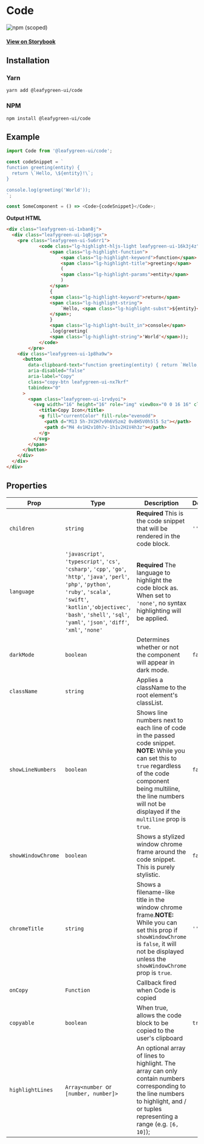 # Code

![npm (scoped)](https://img.shields.io/npm/v/@leafygreen-ui/code.svg)

#### [View on Storybook](https://mongodb.github.io/leafygreen-ui/?path=/story/code--multiline)

## Installation

### Yarn

```shell
yarn add @leafygreen-ui/code
```

### NPM

```shell
npm install @leafygreen-ui/code
```

## Example

```js
import Code from '@leafygreen-ui/code';

const codeSnippet = `
function greeting(entity) {
  return \`Hello, \${entity}!\`;
}

console.log(greeting('World'));
`;

const SomeComponent = () => <Code>{codeSnippet}</Code>;
```

**Output HTML**

```html
<div class="leafygreen-ui-1xban8j">
  <div class="leafygreen-ui-1q8jsgx">
    <pre class="leafygreen-ui-5u6rr1">
			<code class="lg-highlight-hljs-light leafygreen-ui-16k3j4z">
				<span class="lg-highlight-function">
					<span class="lg-highlight-keyword">function</span>
					<span class="lg-highlight-title">greeting</span>
					(
					<span class="lg-highlight-params">entity</span>
					)
				</span>
				{
				<span class="lg-highlight-keyword">return</span>
				<span class="lg-highlight-string">
					`Hello, <span class="lg-highlight-subst">${entity}</span>!`
				</span>;
				}
				<span class="lg-highlight-built_in">console</span>
				.log(greeting(
				<span class="lg-highlight-string">'World'</span>));
			</code>
		</pre>
    <div class="leafygreen-ui-1p8ha9w">
      <button
        data-clipboard-text="function greeting(entity) { return `Hello, ${entity}!`; } console.log(greeting('World'));"
        aria-disabled="false"
        aria-label="Copy"
        class="copy-btn leafygreen-ui-nx7krf"
        tabindex="0"
      >
        <span class="leafygreen-ui-1rvdyoi">
          <svg width="16" height="16" role="img" viewBox="0 0 16 16" class="">
            <title>Copy Icon</title>
            <g fill="currentColor" fill-rule="evenodd">
              <path d="M13 5h-3V2H7v9h6V5zm2 0v8H5V0h5l5 5z"></path>
              <path d="M4 4v1H2v10h7v-1h1v2H1V4h3z"></path>
            </g>
          </svg>
        </span>
      </button>
    </div>
  </div>
</div>
```

## Properties

| Prop               | Type                                                                                                                                                                                                                                                   | Description                                                                                                                                                                                                                                     | Default |
| ------------------ | ------------------------------------------------------------------------------------------------------------------------------------------------------------------------------------------------------------------------------------------------------ | ----------------------------------------------------------------------------------------------------------------------------------------------------------------------------------------------------------------------------------------------- | ------- |
| `children`         | `string`                                                                                                                                                                                                                                               | **Required** This is the code snippet that will be rendered in the code block.                                                                                                                                                                  | `''`    |
| `language`         | `'javascript'`, `'typescript'`, `'cs'`, `'csharp'`, `'cpp'`, `'go'`, `'http'`, `'java'`, `'perl'`, `'php'`, `'python'`, `'ruby'`, `'scala'`, `'swift'`, `'kotlin'`,`'objectivec'`, `'bash'`, `'shell'`, `'sql'`, `'yaml'`, `'json'`, `'diff'`, `'xml'`, `'none'` | **Required** The language to highlight the code block as. When set to `'none'`, no syntax highlighting will be applied.                                                                                                                         |         |
| `darkMode`         | `boolean`                                                                                                                                                                                                                                              | Determines whether or not the component will appear in dark mode.                                                                                                                                                                               | `false` |
| `className`        | `string`                                                                                                                                                                                                                                               | Applies a className to the root element's classList.                                                                                                                                                                                            |         |
| `showLineNumbers`  | `boolean`                                                                                                                                                                                                                                              | Shows line numbers next to each line of code in the passed code snippet. **NOTE:** While you can set this to `true` regardless of the code component being multiline, the line numbers will not be displayed if the `multiline` prop is `true`. | `false` |
| `showWindowChrome` | `boolean`                                                                                                                                                                                                                                              | Shows a stylized window chrome frame around the code snippet. This is purely stylistic.                                                                                                                                                         | `false` |
| `chromeTitle`      | `string`                                                                                                                                                                                                                                               | Shows a filename-like title in the window chrome frame.**NOTE:** While you can set this prop if `showWindowChrome` is `false`, it will not be displayed unless the `showWindowChrome` prop is `true`.                                           | `''`    |
| `onCopy`           | `Function`                                                                                                                                                                                                                                             | Callback fired when Code is copied                                                                                                                                                                                                              |         |
| `copyable`         | `boolean`                                                                                                                                                                                                                                              | When true, allows the code block to be copied to the user's clipboard                                                                                                                                                                           | `true`  |
| `highlightLines`   | `Array<number `or` [number, number]>`                                                                                                                                                                                                                  | An optional array of lines to highlight. The array can only contain numbers corresponding to the line numbers to highlight, and / or tuples representing a range (e.g. `[6, 10]`);                                                              |         |
